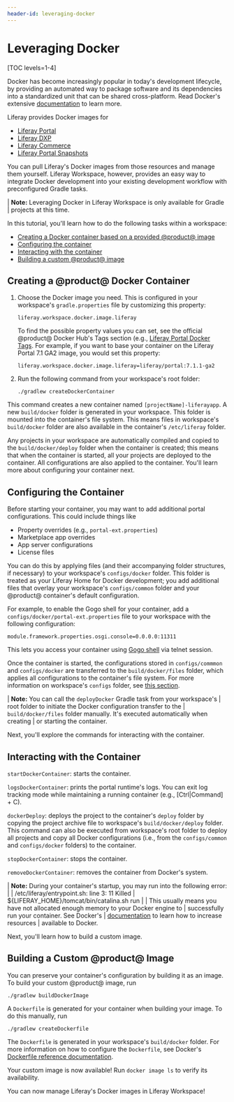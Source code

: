 ```yaml
---
header-id: leveraging-docker
---
```


# Leveraging Docker

[TOC levels=1-4]

Docker has become increasingly popular in today's development lifecycle, by
providing an automated way to package software and its dependencies into
a standardized unit that can be shared cross-platform. Read Docker's extensive
[documentation](https://docs.docker.com/) to learn more.

Liferay provides Docker images for

- [Liferay Portal](https://hub.docker.com/r/liferay/portal)
- [Liferay DXP](https://hub.docker.com/r/liferay/dxp)
- [Liferay Commerce](https://hub.docker.com/r/liferay/commerce)
- [Liferay Portal Snapshots](https://hub.docker.com/r/liferay/portal-snapshot)

You can pull Liferay's Docker images from those resources and manage them
yourself. Liferay Workspace, however, provides an easy way to integrate Docker
development into your existing development workflow with preconfigured Gradle
tasks.

| **Note:** Leveraging Docker in Liferay Workspace is only available for Gradle
| projects at this time.

In this tutorial, you'll learn how to do the following tasks within a workspace:

- [Creating a Docker container based on a provided @product@ image](#creating-a-product-docker-container)
- [Configuring the container](#configuring-the-container)
- [Interacting with the container](#interacting-with-the-container)
- [Building a custom @product@ image](#building-a-custom-product-image)

## Creating a @product@ Docker Container

1.  Choose the Docker image you need. This is configured in your workspace's
    `gradle.properties` file by customizing this property: 

        liferay.workspace.docker.image.liferay

    To find the possible property values you can set, see the official @product@
    Docker Hub's Tags section (e.g.,
    [Liferay Portal Docker Tags](https://hub.docker.com/r/liferay/portal/tags).
    For example, if you want to base your container on the Liferay Portal 7.1
    GA2 image, you would set this property:

        liferay.workspace.docker.image.liferay=liferay/portal:7.1.1-ga2

2.  Run the following command from your workspace's root folder:

        ./gradlew createDockerContainer

This command creates a new container named `[projectName]-liferayapp`. A new
`build/docker` folder is generated in your workspace. This folder is mounted
into the container's file system. This means files in workspace's `build/docker`
folder are also available in the container's `/etc/liferay` folder.

Any projects in your workspace are automatically compiled and copied to the
`build/docker/deploy` folder when the container is created; this means that when
the container is started, all your projects are deployed to the container. All
configurations are also applied to the container. You'll learn more about
configuring your container next.

## Configuring the Container

Before starting your container, you may want to add additional portal
configurations. This could include things like

- Property overrides (e.g., `portal-ext.properties`)
- Marketplace app overrides
- App server configurations
- License files

You can do this by applying files (and their accompanying folder structures, if
necessary) to your workspace's `configs/docker` folder. This folder is treated
as your Liferay Home for Docker development; you add additional files that
overlay your workspace's `configs/common` folder and your @product@ container's
default configuration.

For example, to enable the Gogo shell for your container, add
a `configs/docker/portal-ext.properties` file to your workspace with the
following configuration:

    module.framework.properties.osgi.console=0.0.0.0:11311

This lets you access your container using
[Gogo shell](/docs/7-1/reference/-/knowledge_base/r/using-the-felix-gogo-shell)
via telnet session.

Once the container is started, the configurations stored in `configs/commmon`
and `configs/docker` are transferred to the `build/docker/files` folder, which
applies all configurations to the container's file system. For more information
on workspace's `configs` folder, see
[this section](/docs/7-1/tutorials/-/knowledge_base/t/development-lifecycle-for-a-liferay-workspace#testing-projects).

| **Note:** You can call the `deployDocker` Gradle task from your workspace's
| root folder to initiate the Docker configuration transfer to the
| `build/docker/files` folder manually. It's executed automatically when creating
| or starting the container.

Next, you'll explore the commands for interacting with the container.

##  Interacting with the Container

`startDockerContainer`: starts the container.

`logsDockerContainer`: prints the portal runtime's logs. You can exit log
tracking mode while maintaining a running container (e.g., [Ctrl|Command] +
C).

`dockerDeploy`: deploys the project to the container's `deploy` folder by
copying the project archive file to workspace's `build/docker/deploy` folder.
This command can also be executed from workspace's root folder to deploy all
projects and copy all Docker configurations (i.e., from the `configs/common` and
`configs/docker` folders) to the container.

`stopDockerContainer`: stops the container.

`removeDockerContainer`: removes the container from Docker's system.

| **Note:** During your container's startup, you may run into the following error:
| 
|     /etc/liferay/entrypoint.sh: line 3:    11 Killed
|     ${LIFERAY_HOME}/tomcat/bin/catalina.sh run
| 
| This usually means you have not allocated enough memory to your Docker engine to
| successfully run your container. See Docker's
| [documentation](https://docs.docker.com) to learn how to increase resources
| available to Docker.

Next, you'll learn how to build a custom image.

## Building a Custom @product@ Image

You can preserve your container's configuration by building it as an image. To
build your custom @product@ image, run

    ./gradlew buildDockerImage

A `Dockerfile` is generated for your container when building your image. To do
this manually, run

    ./gradlew createDockerfile

The `Dockerfile` is generated in your workspace's `build/docker` folder. For
more information on how to configure the `Dockerfile`, see Docker's
[Dockerfile reference documentation](https://docs.docker.com/engine/reference/builder/).

Your custom image is now available! Run `docker image ls` to verify its
availability.

You can now manage Liferay's Docker images in Liferay Workspace!
